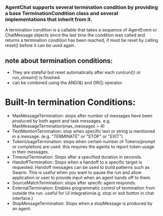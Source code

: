 ### AgentChat supports several termination condition by providing a base TerminationCondition class and several implementations that inherit from it.

A termination condition is a callable that takes a sequence of AgentEvent or ChatMessage objects since the last time the condition was called and returns a termination condition has been reached, it must be reset by calling reset() before it can be used again.

## note about termination conditions:

- They are stateful but reset automatically after each run(run()) or run_stream() is finished.
- can be combined using the AND(&) and OR(|) operator.

# Built-In termination Conditions:

- MaxMessageTermination: stops after number of messages heve been produced by both agent and task messages. e.g. MaxMessageTermination(max_messages = 4)
- TextMentionTermination: stop when specific text or string is mentioned in a message. (e.g. "TERMINATE" or "STOP" or "EXIT")
- TokenUsageTermination: stops when certain number of Tokens(prompt or completion) are used. this requires the agents to report token usage in their messages.
- TimeoutTermination: Stops after a specified duration in seconds.
- HandoffTermination: Stops when a handoff to a specific target is requested. Handoff messages can be used to build patterns such as Swarm. This is useful when you want to pause the run and allow application or user to provide input when an agent hands off to them.
- SourceMatchTermination: stops after specifc agent responds.
- ExternalTermination: Enables programmatic control of termination from outside the run. useful for UI integration(e.g. stop or exit button in chat interface.)
- StopMessageTermination: Stops when a stopMessage is produced by an agent.
